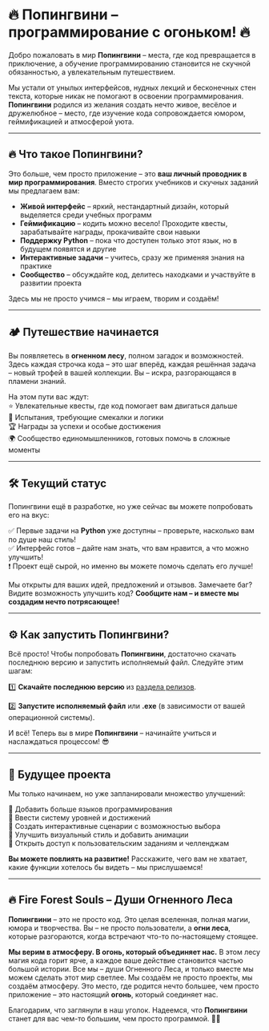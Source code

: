 # 🔥 Попингвини – программирование с огоньком! 🔥  

Добро пожаловать в мир **Попингвини** – места, где код превращается в приключение, а обучение программированию становится не скучной обязанностью, а увлекательным путешествием.  

Мы устали от унылых интерфейсов, нудных лекций и бесконечных стен текста, которые никак не помогают в освоении программирования. **Попингвини** родился из желания создать нечто живое, весёлое и дружелюбное – место, где изучение кода сопровождается юмором, геймификацией и атмосферой уюта.  

---

## 🔥 Что такое Попингвини?  

Это больше, чем просто приложение – это **ваш личный проводник в мир программирования**. Вместо строгих учебников и скучных заданий мы предлагаем вам:  

- **Живой интерфейс** – яркий, нестандартный дизайн, который выделяется среди учебных программ  
- **Геймификацию** – кодить можно весело! Проходите квесты, зарабатывайте награды, прокачивайте свои навыки  
- **Поддержку Python** – пока что доступен только этот язык, но в будущем появятся и другие  
- **Интерактивные задачи** – учитесь, сразу же применяя знания на практике  
- **Сообщество** – обсуждайте код, делитесь находками и участвуйте в развитии проекта  

Здесь мы не просто учимся – мы играем, творим и создаём!  

---

## 🏕 Путешествие начинается  

Вы появляетесь в **огненном лесу**, полном загадок и возможностей. Здесь каждая строчка кода – это шаг вперёд, каждая решённая задача – новый трофей в вашей коллекции. Вы – искра, разгорающаяся в пламени знаний.  

На этом пути вас ждут:  
⭐ Увлекательные квесты, где код помогает вам двигаться дальше  
🎯 Испытания, требующие смекалки и логики  
🏆 Награды за успехи и особые достижения  
🌍 Сообщество единомышленников, готовых помочь в сложные моменты  

---

## 🛠 Текущий статус  

Попингвини ещё в разработке, но уже сейчас вы можете попробовать его на вкус:  

✅ Первые задачи на **Python** уже доступны – проверьте, насколько вам по душе наш стиль!  
✅ Интерфейс готов – дайте нам знать, что вам нравится, а что можно улучшить!  
❗ Проект ещё сырой, но именно вы можете помочь сделать его лучше!  

Мы открыты для ваших идей, предложений и отзывов. Замечаете баг? Видите возможность улучшить код? **Сообщите нам – и вместе мы создадим нечто потрясающее!**  

---

## ⚙ Как запустить Попингвини?  

Всё просто! Чтобы попробовать **Попингвини**, достаточно скачать последнюю версию и запустить исполняемый файл. Следуйте этим шагам:  

1️⃣ **Скачайте последнюю версию** из [раздела релизов](https://github.com/Fire-Forest-Souls/Popingvini/releases).  

2️⃣ **Запустите исполняемый файл** или **.exe** (в зависимости от вашей операционной системы).

И всё! Теперь вы в мире **Попингвини** – начинайте учиться и наслаждаться процессом! 😎  

---

## 🔮 Будущее проекта  

Мы только начинаем, но уже запланировали множество улучшений:  

🔸 Добавить больше языков программирования  
🔸 Ввести систему уровней и достижений  
🔸 Создать интерактивные сценарии с возможностью выбора  
🔸 Улучшить визуальный стиль и добавить анимации  
🔸 Открыть доступ к пользовательским заданиям и челленджам  

**Вы можете повлиять на развитие!** Расскажите, чего вам не хватает, какие функции хотелось бы видеть – мы прислушаемся!  

---

## 🔥 Fire Forest Souls – Души Огненного Леса  

**Попингвини** – это не просто код. Это целая вселенная, полная магии, юмора и творчества. Вы – не просто пользователи, а **огни леса**, которые разгораются, когда встречают что-то по-настоящему стоящее.  

**Мы верим в атмосферу. В огонь, который объединяет нас.** В этом лесу магия кода горит ярче, а каждое ваше действие становится частью большой истории. Все мы – души Огненного Леса, и только вместе мы можем сделать этот мир светлее. Мы создаём не просто проекты, мы создаём атмосферу. Это место, где родится нечто большее, чем просто приложение – это настоящий **огонь**, который соединяет нас.  

Благодарим, что заглянули в наш уголок. Надеемся, что **Попингвини** станет для вас чем-то большим, чем просто программой. 🚀🔥
